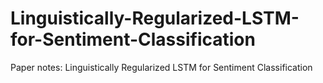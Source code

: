 # Linguistically-Regularized-LSTM-for-Sentiment-Classification
Paper notes: Linguistically Regularized LSTM for Sentiment Classification
